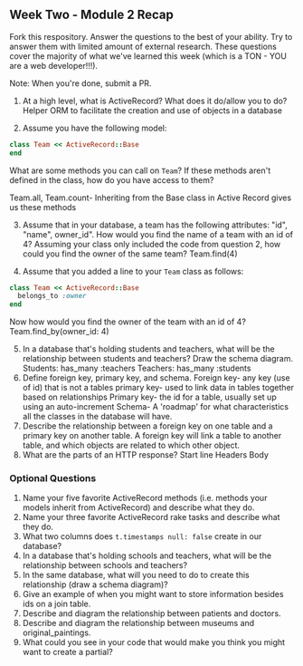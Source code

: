 ## Week Two - Module 2 Recap

Fork this respository. Answer the questions to the best of your ability. Try to answer them with limited amount of external research. These questions cover the majority of what we've learned this week (which is a TON - YOU are a web developer!!!).

Note: When you're done, submit a PR.

1. At a high level, what is ActiveRecord? What does it do/allow you to do?
Helper ORM to facilitate the creation and use of objects in a database

2. Assume you have the following model:


```ruby
class Team << ActiveRecord::Base
end
```

What are some methods you can call on `Team`? If these methods aren't defined in the class, how do you have access to them?

Team.all, Team.count- Inheriting from the Base class in Active Record gives us these methods

3. Assume that in your database, a team has the following attributes: "id", "name", owner_id". How would you find the name of a team with an id of 4? Assuming your class only included the code from question 2, how could you find the owner of the same team?
Team.find(4)

4. Assume that you added a line to your `Team` class as follows:

```ruby
class Team << ActiveRecord::Base
  belongs_to :owner
end
```

Now how would you find the owner of the team with an id of 4?
Team.find_by(owner_id: 4)

5. In a database that's holding students and teachers, what will be the relationship between students and teachers? Draw the schema diagram.
Students: has_many :teachers
Teachers: has_many :students
6. Define foreign key, primary key, and schema.
Foreign key- any key (use of id) that is not a tables primary key- used to link data in tables together based on relationships
Primary key- the id for a table, usually set up using an auto-increment
Schema- A 'roadmap' for what characteristics all the classes in the database will have.
7. Describe the relationship between a foreign key on one table and a primary key on another table.
A foreign key will link a table to another table, and which objects are related to which other object.
8. What are the parts of an HTTP response?
Start line
Headers
Body



### Optional Questions

1. Name your five favorite ActiveRecord methods (i.e. methods your models inherit from ActiveRecord) and describe what they do.
2. Name your three favorite ActiveRecord rake tasks and describe what they do.
3. What two columns does `t.timestamps null: false` create in our database?
4. In a database that's holding schools and teachers, what will be the relationship between schools and teachers?
5. In the same database, what will you need to do to create this relationship (draw a schema diagram)?
6. Give an example of when you might want to store information besides ids on a join table.
7. Describe and diagram the relationship between patients and doctors.
8. Describe and diagram the relationship between museums and original_paintings.
9. What could you see in your code that would make you think you might want to create a partial?
